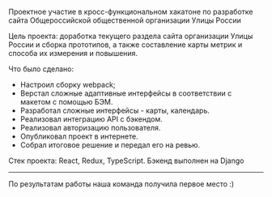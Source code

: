 Проектное участие в кросс-функциональном хакатоне по разработке сайта Общероссийской общественной организации Улицы России

Цель проекта: доработка текущего раздела сайта организации Улицы России и сборка прототипов, а также составление карты метрик и способа их измерения и повышения. 

   Что было сделано:

- Настроил сборку webpack;
- Верстал сложные адаптивные интерфейсы в соответствии с макетом с помощью БЭМ.
- Разработал сложные интерфейсы - карты, календарь.
- Реализовал интеграцию API с бэкендом.
- Реализовал авторизацию пользователя.
- Опубликовал проект в интернете.
- Собрал итоговое решение и передал его на ревью.

Стек проекта: React, Redux, TypeScript.
Бэкенд выполнен на Django

_______________

По результатам работы наша команда получила первое место :)